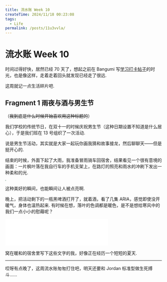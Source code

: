 ```yaml
---
title: 流水账 Week 10
createTime: 2024/11/18 00:23:08
tags:
  - Life
permalink: /posts/11u3vvla/
---
```

# 流水账 Week 10

时间过得好快，居然已经 70 天了，想起之前在 Bangumi 写[学习打卡帖子](https://bgm.tv/group/topic/390028)的时光，也是像这样，走着走着回头就发现已经走了很远.

这周就记一点生活碎片吧.

## Fragment 1 雨夜与酒与男生节

（<s>我到底是什么时候开始喜欢用这种标题的</s>）

我们学校的传统节日，在双十一的时候庆祝男生节（这种日期设置不知道是什么居心），于是我们班在 13 号组织了一次活动.

说是男生节活动，其实就是大家一起玩你画我猜和故事接龙，然后聊聊天——但是挺开心的.

结束的时候，外面下起了大雨，我准备冒雨骑车回宿舍，结果看见一个很有意境的画面：一片枫叶落在我自行车的手机支架上，在路灯的照亮和雨水的冲刷下发出一种柔和的光.

<img src="https://p.sda1.dev/20/97fedfe8305a203cb5de63f6349873ca/微信图片_20241118001220 _1_.jpg" style="zoom:20%;" />

这种美好的瞬间，也能瞬间让人被点亮啊.

晚上，把活动剩下的一瓶黑啤酒打开了，就着酒，看了几集 ARIA，感觉即使没开暖气，身体也温热起来. 有时候在想，落叶的色调都是暖色，是不是想给寒风中的我们一点小小的慰藉呢？

<iframe frameborder="no" border="0" marginwidth="0" marginheight="0" width=330 height=86 src="//music.163.com/outchain/player?type=2&id=1889508567&auto=1&height=66"></iframe>

窝在暖和的宿舍里写下这些文字的我，好像正在经历一个短短的夏天.

---

哎呀有点晚了，这周流水账匆匆打住吧，明天还要和 Jordan 标准型做生死搏斗……